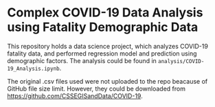 # Complex COVID-19 Data Analysis using Fatality Demographic Data
This repository holds a data science project, which analyzes COVID-19 fatality data, and performed regression model and prediction using demographic factors. The analysis could be found in `analysis/COVID-19_Analysis.ipynb`.

The original .csv files used were not uploaded to the repo beacause of GitHub file size limit. However, they could be downloaded from https://github.com/CSSEGISandData/COVID-19. 